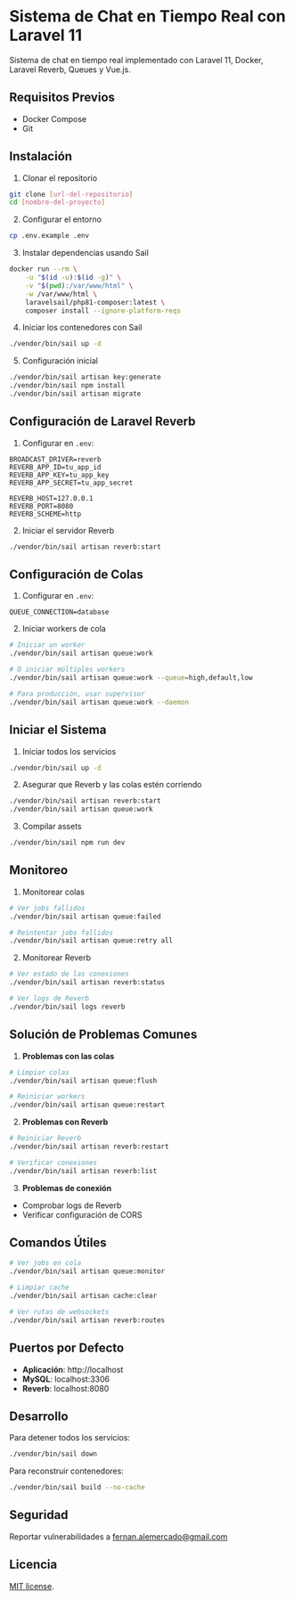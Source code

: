 # Sistema de Chat en Tiempo Real con Laravel 11

Sistema de chat en tiempo real implementado con Laravel 11, Docker, Laravel Reverb, Queues y Vue.js.

## Requisitos Previos

- Docker Compose
- Git

## Instalación

1. Clonar el repositorio
```bash
git clone [url-del-repositorio]
cd [nombre-del-proyecto]
```

2. Configurar el entorno
```bash
cp .env.example .env
```

3. Instalar dependencias usando Sail
```bash
docker run --rm \
    -u "$(id -u):$(id -g)" \
    -v "$(pwd):/var/www/html" \
    -w /var/www/html \
    laravelsail/php81-composer:latest \
    composer install --ignore-platform-reqs
```

4. Iniciar los contenedores con Sail
```bash
./vendor/bin/sail up -d
```

5. Configuración inicial
```bash
./vendor/bin/sail artisan key:generate
./vendor/bin/sail npm install
./vendor/bin/sail artisan migrate
```

## Configuración de Laravel Reverb

1. Configurar en `.env`:
```env
BROADCAST_DRIVER=reverb
REVERB_APP_ID=tu_app_id
REVERB_APP_KEY=tu_app_key
REVERB_APP_SECRET=tu_app_secret

REVERB_HOST=127.0.0.1
REVERB_PORT=8080
REVERB_SCHEME=http
```

2. Iniciar el servidor Reverb
```bash
./vendor/bin/sail artisan reverb:start
```

## Configuración de Colas

1. Configurar en `.env`:
```env
QUEUE_CONNECTION=database
```

2. Iniciar workers de cola
```bash
# Iniciar un worker
./vendor/bin/sail artisan queue:work

# O iniciar múltiples workers
./vendor/bin/sail artisan queue:work --queue=high,default,low

# Para producción, usar supervisor
./vendor/bin/sail artisan queue:work --daemon
```

## Iniciar el Sistema

1. Iniciar todos los servicios
```bash
./vendor/bin/sail up -d
```

2. Asegurar que Reverb y las colas estén corriendo
```bash
./vendor/bin/sail artisan reverb:start
./vendor/bin/sail artisan queue:work
```

3. Compilar assets
```bash
./vendor/bin/sail npm run dev
```

## Monitoreo

1. Monitorear colas
```bash
# Ver jobs fallidos
./vendor/bin/sail artisan queue:failed

# Reintentar jobs fallidos
./vendor/bin/sail artisan queue:retry all
```

2. Monitorear Reverb
```bash
# Ver estado de las conexiones
./vendor/bin/sail artisan reverb:status

# Ver logs de Reverb
./vendor/bin/sail logs reverb
```

## Solución de Problemas Comunes

1. **Problemas con las colas**
```bash
# Limpiar colas
./vendor/bin/sail artisan queue:flush

# Reiniciar workers
./vendor/bin/sail artisan queue:restart
```

2. **Problemas con Reverb**
```bash
# Reiniciar Reverb
./vendor/bin/sail artisan reverb:restart

# Verificar conexiones
./vendor/bin/sail artisan reverb:list
```

3. **Problemas de conexión**
- Comprobar logs de Reverb
- Verificar configuración de CORS

## Comandos Útiles

```bash
# Ver jobs en cola
./vendor/bin/sail artisan queue:monitor

# Limpiar cache
./vendor/bin/sail artisan cache:clear

# Ver rutas de websockets
./vendor/bin/sail artisan reverb:routes
```

## Puertos por Defecto

- **Aplicación**: http://localhost
- **MySQL**: localhost:3306
- **Reverb**: localhost:8080

## Desarrollo

Para detener todos los servicios:
```bash
./vendor/bin/sail down
```

Para reconstruir contenedores:
```bash
./vendor/bin/sail build --no-cache
```

## Seguridad

Reportar vulnerabilidades a [fernan.alemercado@gmail.com](mailto:fernan.alemercado@gmail.com)

## Licencia

[MIT license](https://opensource.org/licenses/MIT).
